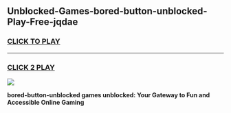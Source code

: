 
## Unblocked-Games-bored-button-unblocked-Play-Free-jqdae
<h3>
<a href="https://premium76.site?title=bored-button-unblocked&ref=23A">CLICK TO PLAY</a></h3>
<hr>

<h3>
<a href="https://premium76.site?title=bored-button-unblocked&ref=23A">CLICK 2 PLAY</a>
  
</h3>

<a href="https://premium76.site?title=bored-button-unblocked&ref=23A"><img src="https://clearcache.store/games.png"></a>


**bored-button-unblocked games unblocked: Your Gateway to Fun and Accessible Online Gaming**
